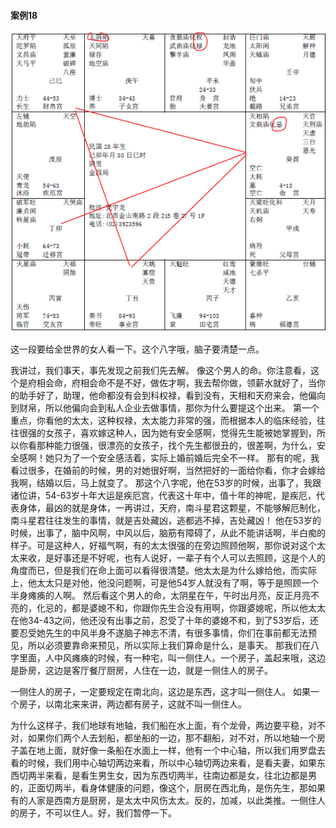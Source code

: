 #### 案例18

![图片](../img/案例18亥.jpg)

这一段要给全世界的女人看一下。这个八字哦，脑子要清楚一点。
 
我讲过，我们事天，事先发现之前我们先去解。
像这个男人的命。你注意看，这个是府相会命，府相会命不是不好，做佐才啊，我去帮你做，领薪水就好了，当你的助手好了，助理，他命都没有会到科权禄，看到没有，天相和天府来会，他偏向到财帛，所以他偏向会到私人企业去做事情，那你为什么要提这个出来。
第一个重点，你看他的太太，这种权禄，太太能力非常的强，而根据本人的临床经验，往往很强的女孩子，喜欢嫁这种人，因为她有安全感啊，觉得先生能被她掌握到，所以你看那种能力很强，很漂亮的女孩子，找个先生都很丑的，很差啊，为什么，安全感啊！她只为了一个安全感活着，实际上婚前婚后完全不一样。
那有的呢，我看过很多，在婚前的时候，男的对她很好啊，当然把好的一面给你看，你才会嫁给我啊，结婚以后，马上就变了。
那这个八字呢，他在53岁的时候，出事了，我跟诸位讲，54-63岁十年大运是疾厄宫，代表这十年中，值十年的神呢，是疾厄，代表身体，最凶的就是身体，一再讲过，天府，南斗星君这颗星，不能够解厄制化，南斗星君往往发生的事情，就是吉处藏凶，逃都逃不掉，吉处藏凶！
他在53岁的时候，出事了，脑中风啊，中风以后，脑筋有障碍了，从此不能讲话啊，半白痴的样子。可是这种人，好福气啊，有的太太很强的在旁边照顾他啊，那你说对这个太太来收，是好事还是不好呢，也有人说好，一辈子有个人可以去照顾，这是个人的角度而已，但是我们在命上面可以看得很清楚。他太太是为什么嫁给他，而实际上，他太太只是对他，他没问题啊，可是他54岁人就没有了啊，等于是照顾一个半身瘫痪的人啊。
然后看这个男人的命，太阴星在午，午时出月亮，反正月亮不亮的，化忌的，都是婆媳不和，你跟你先生合没有用啊，你跟婆媳呢，所以他太太在他34-43之间，他还没有出事之前，忍受了十年的婆媳不和，到了53岁后，还要忍受她先生的中风半身不遂脑子神志不清，有很多事情，你们在事前都无法预见，所以必须要靠命来预见，所以实际上我们算命是什么，是事天。
那我们在八字里面，人中风瘫痪的时候，有一种宅，叫一侧住人。一个房子，盖起来哦，这边是卧房，这边是客厅餐厅厨房，人住在一边，就是一侧住人的房子。
 
一侧住人的房子，一定要规定在南北向，这边是东西，这才叫一侧住人。
如果一个房子，以南北来来讲，两边都有房子，这就不叫一侧住人。
 
为什么这样子，我们地球有地轴，我们船在水上面，有个龙骨，两边要平稳，对不对，如果你们两个人去划船，都坐船的一边，那不翻船，对不对，所以地轴一个房子盖在地上面，就好像一条船在水面上一样，他有一个中心轴，所以我们用罗盘去看的时候，我们用中心轴切两边来看，所以中心轴切两边来看，是看夫妻，如果东西切两半来看，是看生男生女，因为东西切两半，往南边都是女，往北边都是男的，正面切两半，看身体健康的问题，像这个，厨房在西北角，是伤先生，那如果有的人家是西南方是厨房，是太太中风伤太太。反的，加减，以此类推。一侧住人的房子，不可以住人。好，我们暂停一下。
